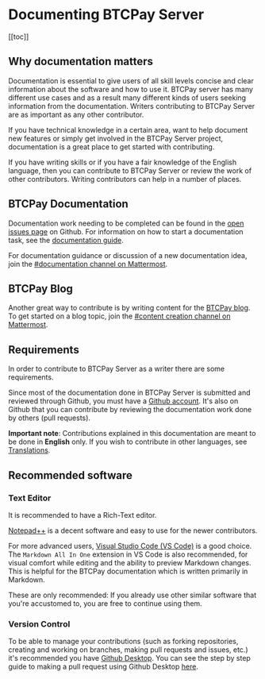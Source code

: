 # Documenting BTCPay Server

[[toc]]

## Why documentation matters

Documentation is essential to give users of all skill levels concise and clear information about the software and how to use it. BTCPay server has many different use cases and as a result many different kinds of users seeking information from the documentation. Writers contributing to BTCPay Server are as important as any other contributor.

If you have technical knowledge in a certain area, want to help document new features or simply get involved in the BTCPay Server project, documentation is a great place to get started with contributing.

If you have writing skills or if you have a fair knowledge of the English language, then you can contribute to BTCPay Server or review the work of other contributors. Writing contributors can help in a number of places.

## BTCPay Documentation

Documentation work needing to be completed can be found in the [open issues page](https://github.com/btcpayserver/btcpayserver-doc/issues) on Github. For information on how to start a documentation task, see the [documentation guide](WriteDocs.md).

For documentation guidance or discussion of a new documentation idea, join the [#documentation channel on Mattermost](https://chat.btcpayserver.org/btcpayserver/channels/documentation).

## BTCPay Blog

Another great way to contribute is by writing content for the [BTCPay blog](WriteBlog.md). To get started on a blog topic, join the [#content creation channel on Mattermost](https://chat.btcpayserver.org/btcpayserver/channels/content-creation).

## Requirements

In order to contribute to BTCPay Server as a writer there are some requirements.

Since most of the documentation done in BTCPay Server is submitted and reviewed through Github, you must have a [Github account](https://github.com/). It's also on Github that you can contribute by reviewing the documentation work done by others (pull requests).

**Important note**: Contributions explained in this documentation are meant to be done in **English** only. If you wish to contribute in other languages, see [Translations](./Translate.md).

## Recommended software

### Text Editor

It is recommended to have a Rich-Text editor.

[Notepad++](https://notepad-plus-plus.org/downloads/) is a decent software and easy to use for the newer contributors.

For more advanced users, [Visual Studio Code (VS Code)](https://visualstudio.microsoft.com/) is a good choice.
The `Markdown All In One` extension in VS Code is also recommended, for visual comfort while editing and the ability to preview Markdown changes. This is helpful for the BTCPay documentation which is written primarily in Markdown.

These are only recommended: If you already use other similar software that you're accustomed to, you are free to continue using them.

### Version Control

To be able to manage your contributions (such as forking repositories, creating and working on branches, making pull requests and issues, etc.) it's recommended you have [Github Desktop](https://desktop.github.com/). You can see the step by step guide to making a pull request using Github Desktop [here](./WriteSoftware.md).
